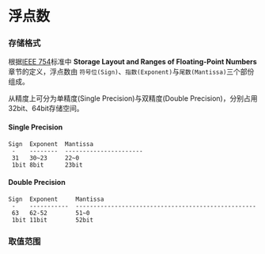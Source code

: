 # 浮点数

### 存储格式
根据[IEEE 754](https://web.archive.org/web/20070505021348/http://babbage.cs.qc.edu/courses/cs341/IEEE-754references.html)标准中
__Storage Layout and Ranges of Floating-Point Numbers__ 章节的定义，浮点数由
`符号位(Sign)`、`指数(Exponent)`与`尾数(Mantissa)`三个部份组成。

从精度上可分为单精度(Single Precision)与双精度(Double Precision)，分别占用32bit、64bit存储空间。

#### Single Precision
```
Sign  Exponent  Mantissa
 -    --------  ----------------------
 31   30~23     22~0
 1bit 8bit      23bit
```
#### Double Precision
```
Sign  Exponent     Mantissa
 -    -----------  ---------------------------------------------------
 63   62-52        51~0
 1bit 11bit        52bit
```

### 取值范围
